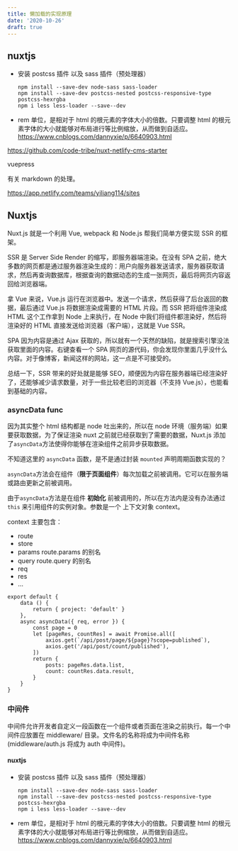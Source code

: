 ```yaml
---
title: 懒加载的实现原理
date: '2020-10-26'
draft: true
---
```


## nuxtjs

- 安装 postcss 插件 以及 sass 插件（预处理器）

  ```
  npm install --save-dev node-sass sass-loader
  npm install --save-dev postcss-nested postcss-responsive-type postcss-hexrgba
  npm i less less-loader --save--dev
  ```

- rem 单位，是相对于 html 的根元素的字体大小的倍数。只要调整 html 的根元素字体的大小就能够对布局进行等比例缩放，从而做到自适应。https://www.cnblogs.com/dannyxie/p/6640903.html

https://github.com/code-tribe/nuxt-netlify-cms-starter

vuepress

有关 markdown 的处理。

https://app.netlify.com/teams/yiliang114/sites

## Nuxtjs

Nuxt.js 就是一个利用 Vue, webpack 和 Node.js 帮我们简单方便实现 SSR 的框架。

SSR 是 Server Side Render 的缩写，即服务器端渲染。在没有 SPA 之前，绝大多数的网页都是通过服务器渲染生成的：用户向服务器发送请求，服务器获取请求，然后再查询数据库，根据查询的数据动态的生成一张网页，最后将网页内容返回给浏览器端。

拿 Vue 来说，Vue.js 运行在浏览器中。发送一个请求，然后获得了后台返回的数据，最后通过 Vue.js 将数据渲染成需要的 HTML 片段。而 SSR 把将组件渲染成 HTML 这个工作拿到 Node 上来执行，在 Node 中我们将组件都渲染好，然后将渲染好的 HTML 直接发送给浏览器（客户端），这就是 Vue SSR。

SPA 因为内容是通过 Ajax 获取的，所以就有一个天然的缺陷，就是搜索引擎没法获取里面的内容。右键查看一个 SPA 网页的源代码，你会发现你里面几乎没什么内容。对于像博客，新闻这样的网站，这一点是不可接受的。

总结一下，SSR 带来的好处就是能够 SEO，顺便因为内容在服务器端已经渲染好了，还能够减少请求数量，对于一些比较老旧的浏览器（不支持 Vue.js），也能看到基础的内容。

### asyncData func

因为其实整个 html 结构都是 node 吐出来的，所以在 node 环境（服务端）如果要获取数据，为了保证渲染 nuxt 之前就已经获取到了需要的数据，Nuxt.js 添加了`asyncData`方法使得你能够在渲染组件之前异步获取数据。

不知道这里的 `asyncData` 函数，是不是通过封装 `mounted` 声明周期函数实现的？

`asyncData`方法会在组件（**限于页面组件**）每次加载之前被调用。它可以在服务端或路由更新之前被调用。

由于`asyncData`方法是在组件 **初始化** 前被调用的，所以在方法内是没有办法通过 `this` 来引用组件的实例对象。参数是一个 上下文对象 context。

context 主要包含：

- route
- store
- params route.params 的别名
- query route.query 的别名
- req
- res
- ...

```
export default {
    data () {
        return { project: 'default' }
    },
    async asyncData({ req, error }) {
        const page = 0
        let [pageRes, countRes] = await Promise.all([
            axios.get(`/api/post/page/${page}?scope=published`),
            axios.get('/api/post/count/published'),
        ])
        return {
            posts: pageRes.data.list,
            count: countRes.data.result,
        }
    }
}

```

### 中间件

中间件允许开发者自定义一段函数在一个组件或者页面在渲染之前执行。每一个中间件应放置在 middleware/ 目录。文件名的名称将成为中间件名称(middleware/auth.js 将成为 auth 中间件)。

#### nuxtjs

- 安装 postcss 插件 以及 sass 插件（预处理器）

  ```
  npm install --save-dev node-sass sass-loader
  npm install --save-dev postcss-nested postcss-responsive-type postcss-hexrgba
  npm i less less-loader --save--dev
  ```

- rem 单位，是相对于 html 的根元素的字体大小的倍数。只要调整 html 的根元素字体的大小就能够对布局进行等比例缩放，从而做到自适应。https://www.cnblogs.com/dannyxie/p/6640903.html
